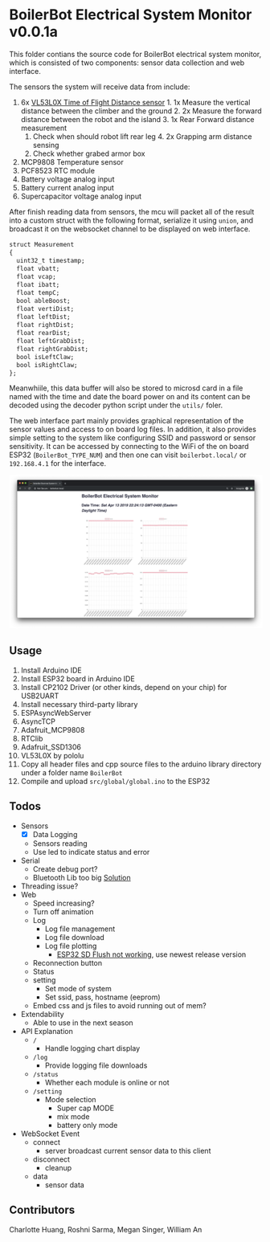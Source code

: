# BoilerBot Electrical System Monitor v0.0.1a

This folder contians the source code for BoilerBot electrical system monitor, which is consisted of two components: sensor data collection and web interface.

The sensors the system will receive data from include:
  1. 6x [VL53L0X Time of Flight Distance sensor](https://www.adafruit.com/product/3317)
    1. 1x Measure the vertical distance between the climber and the ground
    2. 2x Measure the forward distance between the robot and the island
    3. 1x Rear Forward distance measurement
       1. Check when should robot lift rear leg 
    4. 2x Grapping arm distance sensing
       1. Check whether grabed armor box
 1. MCP9808 Temperature sensor
 2. PCF8523 RTC module
 3. Battery voltage analog input
 4. Battery current analog input
 5. Supercapacitor voltage analog input

After finish reading data from sensors, the mcu will packet all of the result into a custom struct with the following format, serialize it using `union`, and broadcast it on the websocket channel to be displayed on web interface.

    struct Measurement
    {
      uint32_t timestamp;
      float vbatt;
      float vcap;
      float ibatt;
      float tempC;
      bool ableBoost;
      float vertiDist;
      float leftDist;
      float rightDist;
      float rearDist;
      float leftGrabDist;
      float rightGrabDist;
      bool isLeftClaw;
      bool isRightClaw;
    };

Meanwhiile, this data buffer will also be stored to microsd card in a file named with the time and date the board power on and its content can be decoded using the decoder python script under the `utils/` foler.

The web interface part mainly provides graphical representation of the sensor values and access to on board log files. In addition, it also provides simple setting to the system like configuring SSID and password or sensor sensitivity. It can be accessed by connecting to the WiFi of the on board ESP32 (`BoilerBot_TYPE_NUM`) and then one can visit `boilerbot.local/` or `192.168.4.1` for the interface.

![Web interface](resource/images/web_interface.png)

## Usage

1. Install Arduino IDE
2. Install ESP32 board in Arduino IDE
3. Install CP2102 Driver (or other kinds, depend on your chip) for USB2UART
4. Install necessary third-party library
  1. ESPAsyncWebServer
  2. AsyncTCP
  3. Adafruit_MCP9808
  4. RTClib
  5. Adafruit_SSD1306
  6. VL53L0X by pololu
5. Copy all header files and cpp source files to the arduino library directory under a folder name `BoilerBot`
6. Compile and upload `src/global/global.ino` to the ESP32

## Todos
  * Sensors
    * [x] Data Logging
    * Sensors reading
    * Use led to indicate status and error
  * Serial
    * Create debug port?
    * Bluetooth Lib too big [Solution](https://github.com/SensorsIot/Bluetooth-BLE-on-Arduino-IDE/issues/3)
  * Threading issue?
  * Web
    * Speed increasing?
    * Turn off animation
    * Log
      * Log file management
      * Log file download
      * Log file plotting
        * [ESP32 SD Flush not working](https://github.com/espressif/arduino-esp32/issues/1293), use newest release version
    * Reconnection button
    * Status
    * setting
      * Set mode of system
      * Set ssid, pass, hostname (eeprom)
    * Embed css and js files to avoid running out of mem?
  * Extendability
    * Able to use in the next season
* API Explanation
  * `/`
    * Handle logging chart display
  * `/log`
    * Provide logging file downloads 
  * `/status`
    * Whether each module is online or not
  * `/setting`
    * Mode selection
      * Super cap MODE
      * mix mode
      * battery only mode
* WebSocket Event
  * connect
    * server broadcast current sensor data to this client
  * disconnect
    * cleanup
  * data
    * sensor data

## Contributors

Charlotte Huang, Roshni Sarma, Megan Singer, William An